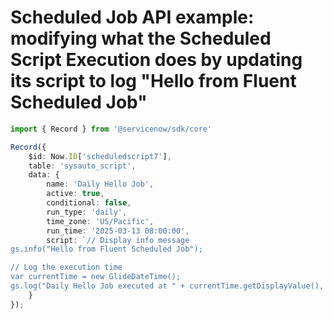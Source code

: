 # Scheduled Job API example: modifying what the Scheduled Script Execution does by updating its script to log "Hello from Fluent Scheduled Job"

```typescript
import { Record } from '@servicenow/sdk/core'

Record({
	$id: Now.ID['scheduledscript7'],
	table: 'sysauto_script',
	data: {
		name: 'Daily Hello Job',
		active: true,
		conditional: false,
		run_type: 'daily',
		time_zone: 'US/Pacific',
		run_time: '2025-03-13 08:00:00',
		script: `// Display info message
gs.info("Hello from Fluent Scheduled Job");

// Log the execution time
var currentTime = new GlideDateTime();
gs.log("Daily Hello Job executed at " + currentTime.getDisplayValue(), "DailyHelloJob");`
	}
});
```